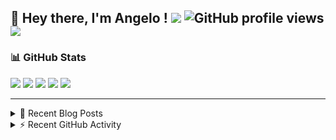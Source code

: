 ## 👋 Hey there, I'm Angelo ! ![](https://img.shields.io/badge/Intel-Core_i5_12th-0071C5?style=for-the-badge&logo=intel&logoColor=white) ![GitHub profile views](https://komarev.com/ghpvc/?username=angelodotnet&color=blue&style=for-the-badge) <a href="https://www.buymeacoffee.com/angelodotnet" target="_blank"><img src="https://img.shields.io/badge/Buy%20Me%20A%20Coffee-FFDD00.svg?style=for-the-badge&logo=Buy-Me-A-Coffee&logoColor=black"></a>

### 📊 GitHub Stats
![](http://github-profile-summary-cards.vercel.app/api/cards/profile-details?username=angelodotnet&theme=darcula)
![](http://github-profile-summary-cards.vercel.app/api/cards/repos-per-language?username=angelodotnet&theme=dracula)
![](http://github-profile-summary-cards.vercel.app/api/cards/most-commit-language?username=angelodotnet&theme=dracula)
![](http://github-profile-summary-cards.vercel.app/api/cards/stats?username=angelodotnet&theme=dracula)
![](http://github-profile-summary-cards.vercel.app/api/cards/productive-time?username=angelodotnet&theme=dracula&utcOffset=8)

---

<details>
  <summary>📝 Recent Blog Posts</summary>

  <!-- BLOG-POST-LIST:START -->
- [How to connect two microservices with RabbitMQ](https://dev.to/angelodotnet/example-of-microservice-communication-with-rabbitmq-3b2f)
- [How to create a simple appointment calendar](https://dev.to/angelodotnet/example-to-create-a-appointment-calendar-477n)
- [Docker configurations for .NET applications and more](https://dev.to/angelodotnet/docker-configurations-for-net-applications-and-more-1pg8)
- [How to create a background email sender with outbox pattern integration](https://dev.to/angelodotnet/example-to-create-a-background-email-sender-with-outbox-pattern-integration-4cdl)
- [How to create a background email sender](https://dev.to/angelodotnet/example-to-create-a-background-email-sender-31i)
<!-- BLOG-POST-LIST:END -->
  
</details>

<details>
  <summary> ⚡ Recent GitHub Activity</summary>

  <!--START_SECTION:activity-->
1. 🚀 Published release [GSWCloudApp.Common 1.0.66](https://github.com/AngeloDotNet/GSWCloudApp/releases/tag/Common_v1.0.66) in [AngeloDotNet/GSWCloudApp](https://github.com/AngeloDotNet/GSWCloudApp)
2. 🎉 Merged PR [#75](https://github.com/AngeloDotNet/GSWCloudApp/pull/75) in [AngeloDotNet/GSWCloudApp](https://github.com/AngeloDotNet/GSWCloudApp)
3. 💪 Opened PR [#75](https://github.com/AngeloDotNet/GSWCloudApp/pull/75) in [AngeloDotNet/GSWCloudApp](https://github.com/AngeloDotNet/GSWCloudApp)
4. 🎉 Merged PR [#74](https://github.com/AngeloDotNet/GSWCloudApp/pull/74) in [AngeloDotNet/GSWCloudApp](https://github.com/AngeloDotNet/GSWCloudApp)
5. 💪 Opened PR [#74](https://github.com/AngeloDotNet/GSWCloudApp/pull/74) in [AngeloDotNet/GSWCloudApp](https://github.com/AngeloDotNet/GSWCloudApp)
<!--END_SECTION:activity-->

</details>

